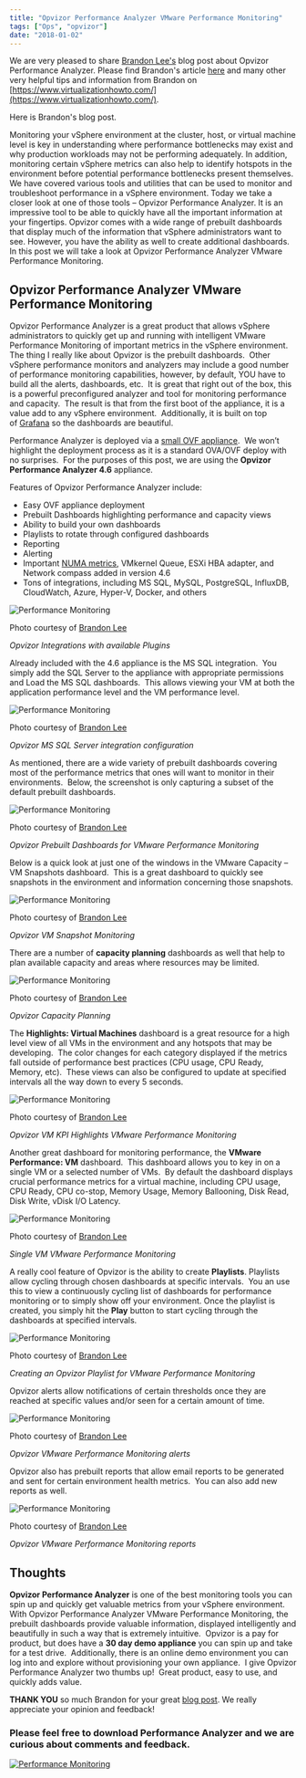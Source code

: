 ```yaml
---
title: "Opvizor Performance Analyzer VMware Performance Monitoring"
tags: ["Ops", "opvizor"]
date: "2018-01-02"
---
```


We are very pleased to share [Brandon Lee's](http://twitter.com/vspinmaster) blog post about Opvizor Performance Analyzer. Please find Brandon's article [here](https://www.virtualizationhowto.com/2017/12/opvizor-performance-analyzer-vmware-performance-monitoring/) and many other very helpful tips and information from Brandon on [https://www.virtualizationhowto.com/](https://www.virtualizationhowto.com/).

Here is Brandon's blog post.

Monitoring your vSphere environment at the cluster, host, or virtual machine level is key in understanding where performance bottlenecks may exist and why production workloads may not be performing adequately. In addition, monitoring certain vSphere metrics can also help to identify hotspots in the environment before potential performance bottlenecks present themselves. We have covered various tools and utilities that can be used to monitor and troubleshoot performance in a vSphere environment. Today we take a closer look at one of those tools – Opvizor Performance Analyzer. It is an impressive tool to be able to quickly have all the important information at your fingertips. Opvizor comes with a wide range of prebuilt dashboards that display much of the information that vSphere administrators want to see. However, you have the ability as well to create additional dashboards. In this post we will take a look at Opvizor Performance Analyzer VMware Performance Monitoring.

## Opvizor Performance Analyzer VMware Performance Monitoring

Opvizor Performance Analyzer is a great product that allows vSphere administrators to quickly get up and running with intelligent VMware Performance Monitoring of important metrics in the vSphere environment. The thing I really like about Opvizor is the prebuilt dashboards.  Other vSphere performance monitors and analyzers may include a good number of performance monitoring capabilities, however, by default, YOU have to build all the alerts, dashboards, etc.  It is great that right out of the box, this is a powerful preconfigured analyzer and tool for monitoring performance and capacity.  The result is that from the first boot of the appliance, it is a value add to any vSphere environment.  Additionally, it is built on top of [Grafana](https://grafana.com/) so the dashboards are beautiful.

Performance Analyzer is deployed via a [small OVF appliance](https://www.virtualizationhowto.com/2017/09/reinstall-vmware-tools-vmware-vcsa-appliance/).  We won’t highlight the deployment process as it is a standard OVA/OVF deploy with no surprises.  For the purposes of this post, we are using the **Opvizor Performance Analyzer 4.6** appliance.

Features of Opvizor Performance Analyzer include:

- Easy OVF appliance deployment
- Prebuilt Dashboards highlighting performance and capacity views
- Ability to build your own dashboards
- Playlists to rotate through configured dashboards
- Reporting
- Alerting
- Important [NUMA metrics](https://www.virtualizationhowto.com/2017/11/create-high-performance-vmware-vms-checklist/), VMkernel Queue, ESXi HBA adapter, and Network compass added in version 4.6
- Tons of integrations, including MS SQL, MySQL, PostgreSQL, InfluxDB, CloudWatch, Azure, Hyper-V, Docker, and others

![Performance Monitoring](/images/blog/1-2.png)

Photo courtesy of [Brandon Lee](https://www.virtualizationhowto.com/2017/12/opvizor-performance-analyzer-vmware-performance-monitoring/)

_Opvizor Integrations with available Plugins_

Already included with the 4.6 appliance is the MS SQL integration.  You simply add the SQL Server to the appliance with appropriate permissions and Load the MS SQL dashboards.  This allows viewing your VM at both the application performance level and the VM performance level.

![Performance Monitoring](/images/blog/2-3.png)

Photo courtesy of [Brandon Lee](https://www.virtualizationhowto.com/2017/12/opvizor-performance-analyzer-vmware-performance-monitoring/)

_Opvizor MS SQL Server integration configuration_

As mentioned, there are a wide variety of prebuilt dashboards covering most of the performance metrics that ones will want to monitor in their environments.  Below, the screenshot is only capturing a subset of the default prebuilt dashboards.

![Performance Monitoring](/images/blog/3-3.png)

Photo courtesy of [Brandon Lee](https://www.virtualizationhowto.com/2017/12/opvizor-performance-analyzer-vmware-performance-monitoring/)

_Opvizor Prebuilt Dashboards for VMware Performance Monitoring_

Below is a quick look at just one of the windows in the VMware Capacity – VM Snapshots dashboard.  This is a great dashboard to quickly see snapshots in the environment and information concerning those snapshots.

![Performance Monitoring](/images/blog/4-2.png)

Photo courtesy of [Brandon Lee](https://www.virtualizationhowto.com/2017/12/opvizor-performance-analyzer-vmware-performance-monitoring/)

_Opvizor VM Snapshot Monitoring_

There are a number of **capacity planning** dashboards as well that help to plan available capacity and areas where resources may be limited.

![Performance Monitoring](/images/blog/5-2.png)

Photo courtesy of [Brandon Lee](https://www.virtualizationhowto.com/2017/12/opvizor-performance-analyzer-vmware-performance-monitoring/)

_Opvizor Capacity Planning_

The **Highlights: Virtual Machines** dashboard is a great resource for a high level view of all VMs in the environment and any hotspots that may be developing.  The color changes for each category displayed if the metrics fall outside of performance best practices (CPU usage, CPU Ready, Memory, etc).  These views can also be configured to update at specified intervals all the way down to every 5 seconds.

![Performance Monitoring](/images/blog/6-1.png)

Photo courtesy of [Brandon Lee](https://www.virtualizationhowto.com/2017/12/opvizor-performance-analyzer-vmware-performance-monitoring/)

_Opvizor VM KPI Highlights VMware Performance Monitoring_

Another great dashboard for monitoring performance, the **VMware Performance: VM** dashboard.  This dashboard allows you to key in on a single VM or a selected number of VMs.  By default the dashboard displays crucial performance metrics for a virtual machine, including CPU usage, CPU Ready, CPU co-stop, Memory Usage, Memory Ballooning, Disk Read, Disk Write, vDisk I/O Latency.

![Performance Monitoring](/images/blog/7-1.png)

Photo courtesy of [Brandon Lee](https://www.virtualizationhowto.com/2017/12/opvizor-performance-analyzer-vmware-performance-monitoring/)

_Single VM VMware Performance Monitoring_

A really cool feature of Opvizor is the ability to create **Playlists**. Playlists allow cycling through chosen dashboards at specific intervals.  You an use this to view a continuously cycling list of dashboards for performance monitoring or to simply show off your environment. Once the playlist is created, you simply hit the **Play** button to start cycling through the dashboards at specified intervals.

![Performance Monitoring](/images/blog/8-1.png)

Photo courtesy of [Brandon Lee](https://www.virtualizationhowto.com/2017/12/opvizor-performance-analyzer-vmware-performance-monitoring/)

_Creating an Opvizor Playlist for VMware Performance Monitoring_

Opvizor alerts allow notifications of certain thresholds once they are reached at specific values and/or seen for a certain amount of time.

![Performance Monitoring](/images/blog/9-1.png)

Photo courtesy of [Brandon Lee](https://www.virtualizationhowto.com/2017/12/opvizor-performance-analyzer-vmware-performance-monitoring/)

_Opvizor VMware Performance Monitoring alerts_

Opvizor also has prebuilt reports that allow email reports to be generated and sent for certain environment health metrics.  You can also add new reports as well.

![Performance Monitoring](/images/blog/10-1.png)

Photo courtesy of [Brandon Lee](https://www.virtualizationhowto.com/2017/12/opvizor-performance-analyzer-vmware-performance-monitoring/)

_Opvizor VMware Performance Monitoring reports_

## Thoughts

**Opvizor Performance Analyzer** is one of the best monitoring tools you can spin up and quickly get valuable metrics from your vSphere environment.  With Opvizor Performance Analyzer VMware Performance Monitoring, the prebuilt dashboards provide valuable information, displayed intelligently and beautifully in such a way that is extremely intuitive.  Opvizor is a pay for product, but does have a **30 day demo appliance**[](http://try.opvizor.com/opvizor-perfanalyzer-product-page/) you can spin up and take for a test drive.  Additionally, there is an online demo environment you can log into and explore without provisioning your own appliance.  I give Opvizor Performance Analyzer two thumbs up!  Great product, easy to use, and quickly adds value.

**THANK YOU** so much Brandon for your great [blog post](https://www.virtualizationhowto.com/2017/12/opvizor-performance-analyzer-vmware-performance-monitoring/). We really appreciate your opinion and feedback!

### Please feel free to download Performance Analyzer and we are curious about comments and feedback.

[![Performance Monitoring](/images/blog/button_download-performance-analyzer-6-360x41-2.png)](http://try.opvizor.com/opvizor-perfanalyzer-product-page/)
